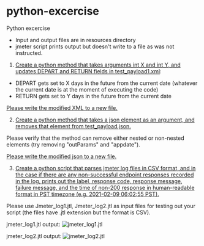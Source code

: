 # python-excercise
Python excercise

- Input and output files are in resources directory
- jmeter script prints output but doesn't write to a file as was not instructed.


1. [Create a python method that takes arguments int X and int Y,
and updates DEPART and RETURN fields in test_payload1.xml](https://github.com/ludo550/python-exercise/blob/master/test_xml.py):

- DEPART gets set to X days in the future from the current date
(whatever the current date is at the moment of executing the code)
- RETURN gets set to Y days in the future from the current date

[Please write the modified XML to a new file.](https://github.com/ludo550/python-exercise/blob/master/resources/test_payload1_Output.xml)

2. [Create a python method that takes a json element
as an argument, and removes that element from test_payload.json.](https://github.com/ludo550/python-exercise/blob/master/test_json.py)

Please verify that the method can remove either nested or non-nested elements
(try removing "outParams" and "appdate").

[Please write the modified json to a new file.](https://github.com/ludo550/python-exercise/blob/master/resources/test_payload_output.json)

3. [Create a python script that parses jmeter log files in CSV format,
and in the case if there are any non-successful endpoint responses recorded in the log,
prints out the label, response code, response message, failure message,
and the time of non-200 response in human-readable format in PST timezone
(e.g. 2021-02-09 06:02:55 PST).](https://github.com/ludo550/python-exercise/blob/master/test_jmeter.py)

Please use Jmeter_log1.jtl, Jmeter_log2.jtl as input files for testing out your script
(the files have .jtl extension but the format is  CSV).

jmeter_log1.jtl output:
![jmeter_log1.jtl](https://github.com/ludo550/python-exercise/blob/master/resources/jmeter_log1.PNG)

jmeter_log2.jtl output:
![jmeter_log2.jtl](https://github.com/ludo550/python-exercise/blob/master/resources/jmeter_log2.PNG)